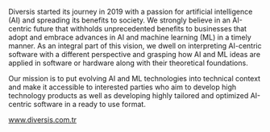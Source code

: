 Diversis started its journey in 2019 with a passion for artificial intelligence (AI) and spreading its benefits to society. We strongly believe in an AI-centric future that withholds unprecedented benefits to businesses that adopt and embrace advances in AI and machine learning (ML) in a timely manner. As an integral part of this vision, we dwell on interpreting AI-centric software with a different perspective and grasping how AI and ML ideas are applied in software or hardware along with their theoretical foundations.

Our mission is to put evolving AI and ML technologies into technical context and make it accessible to interested parties who aim to develop high technology products as well as developing highly tailored and optimized AI-centric software in a ready to use format.

www.diversis.com.tr

<!---
DiversisAI/DiversisAI is a ✨ special ✨ repository because its `README.md` (this file) appears on your GitHub profile.
You can click the Preview link to take a look at your changes.
--->

